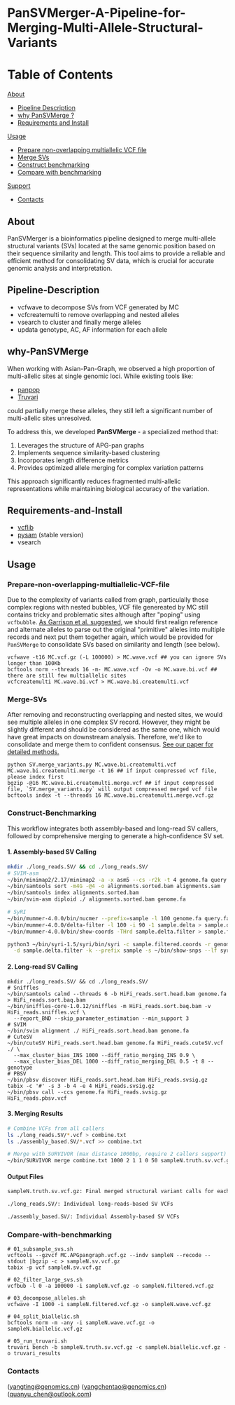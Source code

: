 # PanSVMerger-A-Pipeline-for-Merging-Multi-Allele-Structural-Variants
# Table of Contents

[About](#About)
   - [Pipeline Description](#Pipeline-Description)
   - [why PanSVMerge ?](#why-PanSVMerge)
   - [Requirements and Install](#Requirements-and-Install)

[Usage](#usage)
   - [Prepare non-overlapping multiallelic VCF file](#Prepare-non-overlapping-multiallelic-VCF-file)
   - [Merge SVs](#Merge-SVs)
   - [Construct benchmarking](#construct-benchmarking)
   - [Compare with benchmarking](#Compare-with-benchmarking)

[Support](#support)
   - [Contacts](#Contacts)
  
## About

PanSVMerger is a bioinformatics pipeline designed to merge multi-allele structural variants (SVs) located at the same genomic position based on their sequence similarity and length. This tool aims to provide a reliable and efficient method for consolidating SV data, which is crucial for accurate genomic analysis and interpretation.

## Pipeline-Description
- vcfwave to decompose SVs from VCF generated by MC
- vcfcreatemulti to remove overlapping and nested alleles
- vsearch to cluster and finally merge alleles
- updata genotype, AC, AF information for each allele

## why-PanSVMerge
When working with Asian-Pan-Graph, we observed a high proportion of multi-allelic sites at single genomic loci. While existing tools like:
- [panpop](https://github.com/starskyzheng/panpop)
- [Truvari](https://github.com/ACEnglish/truvari)

could partially merge these alleles, they still left a significant number of multi-allelic sites unresolved. 

To address this, we developed **PanSVMerge** - a specialized method that:
1. Leverages the structure of APG-pan graphs
2. Implements sequence similarity-based clustering
3. Incorporates length difference metrics
4. Provides optimized allele merging for complex variation patterns

This approach significantly reduces fragmented multi-allelic representations while maintaining biological accuracy of the variation.

## Requirements-and-Install
- [vcflib](https://github.com/vcflib/vcflib)
- [pysam](https://github.com/pysam-developers/pysam) (stable version)
- vsearch

## Usage
### Prepare-non-overlapping-multiallelic-VCF-file
Due to the complexity of variants called from graph, particulally those complex regions with nested bubbles, VCF file genereated by MC still contains tricky and problematic sites although after "poping" using `vcfbubble`. [As Garrison et al. suggested](https://github.com/vcflib/vcflib/blob/master/doc/vcfwave.md), we should first realign reference and alternate alleles to parse out the original "primitive" alleles into multiple records and next put them together again, which would be provided for `PanSVMerge` to consolidate SVs based on similarity and length (see below).
```
vcfwave -t16 MC.vcf.gz (-L 100000) > MC.wave.vcf ## you can ignore SVs longer than 100Kb
bcftools norm --threads 16 -m- MC.wave.vcf -Ov -o MC.wave.bi.vcf ## there are still few multiallelic sites
vcfcreatemulti MC.wave.bi.vcf > MC.wave.bi.createmulti.vcf
```

### Merge-SVs
After removing and reconstructing overlapping and nested sites, we would see multiple alleles in one complex SV record. However, they might be slightly different and should be considered as the same one, which would have great impacts on downstream analysis. Therefore, we'd like to consolidate and merge them to confident consensus. [See our paper for detailed methods.](https://github.com/tingting100/PanSVMerger#citation)
```
python SV.merge_variants.py MC.wave.bi.createmulti.vcf MC.wave.bi.createmulti.merge -t 16 ## if input compressed vcf file, please index first
bgzip -@16 MC.wave.bi.createmulti.merge.vcf ## if input compressed file, `SV.merge_variants.py` will output compressed merged vcf file
bcftools index -t --threads 16 MC.wave.bi.createmulti.merge.vcf.gz
```

### Construct-Benchmarking

This workflow integrates both assembly-based and long-read SV callers, followed by comprehensive merging to generate a high-confidence SV set.

#### 1. Assembly-based SV Calling

```bash
mkdir ./long_reads.SV/ && cd ./long_reads.SV/
# SVIM-asm
~/bin/minimap2/2.17/minimap2 -a -x asm5 --cs -r2k -t 4 genome.fa query.fa > alignments.sam
~/bin/samtools sort -m4G -@4 -o alignments.sorted.bam alignments.sam
~/bin/samtools index alignments.sorted.bam
~/bin/svim-asm diploid ./ alignments.sorted.bam genome.fa

# SyRI
~/bin/mummer-4.0.0/bin/nucmer --prefix=sample -l 100 genome.fa query.fa
~/bin/mummer-4.0.0/delta-filter -l 100 -i 90 -1 sample.delta > sample.delta.filter
~/bin/mummer-4.0.0/bin/show-coords -THrd sample.delta.filter > sample.filtered.coords

python3 ~/bin/syri-1.5/syri/bin/syri -c sample.filtered.coords -r genome.fa -q query.fa \
  -d sample.delta.filter -k --prefix sample -s ~/bin/show-snps --lf syri.log
```

#### 2. Long-read SV Calling
```
mkdir ./long_reads.SV/ && cd ./long_reads.SV/
# Sniffles
~/bin/samtools calmd --threads 6 -b HiFi_reads.sort.head.bam genome.fa > HiFi_reads.sort.baq.bam
~/bin/sniffles-core-1.0.12/sniffles -m HiFi_reads.sort.baq.bam -v HiFi_reads.sniffles.vcf \
  --report_BND --skip_parameter_estimation --min_support 3
# SVIM
~/bin/svim alignment ./ HiFi_reads.sort.head.bam genome.fa
# CuteSV
~/bin/cuteSV HiFi_reads.sort.head.bam genome.fa HiFi_reads.cuteSV.vcf ./ \
  --max_cluster_bias_INS 1000 --diff_ratio_merging_INS 0.9 \
  --max_cluster_bias_DEL 1000 --diff_ratio_merging_DEL 0.5 -t 8 --genotype
# PBSV
~/bin/pbsv discover HiFi_reads.sort.head.bam HiFi_reads.svsig.gz
tabix -c '#' -s 3 -b 4 -e 4 HiFi_reads.svsig.gz
~/bin/pbsv call --ccs genome.fa HiFi_reads.svsig.gz HiFi_reads.pbsv.vcf
```

#### 3. Merging Results
```bash
# Combine VCFs from all callers
ls ./long_reads.SV/*.vcf > combine.txt
ls ./assembly_based.SV/*.vcf >> combine.txt

# Merge with SURVIVOR (max distance 1000bp, require 2 callers support)
~/bin/SURVIVOR merge combine.txt 1000 2 1 1 0 50 sampleN.truth.sv.vcf.gz
```

#### Output Files
```bash
sampleN.truth.sv.vcf.gz: Final merged structural variant calls for each individual

./long_reads.SV/: Individual long-reads-based SV VCFs

./assembly_based.SV/: Individual Assembly-based SV VCFs
```
### Compare-with-benchmarking
```
# 01_subsample_svs.sh
vcftools --gzvcf MC.APGpangraph.vcf.gz --indv sampleN --recode --stdout |bgzip -c > sampleN.sv.vcf.gz
tabix -p vcf sampleN.sv.vcf.gz

# 02_filter_large_svs.sh
vcfbub -l 0 -a 100000 -i sampleN.vcf.gz -o sampleN.filtered.vcf.gz

# 03_decompose_alleles.sh
vcfwave -I 1000 -i sampleN.filtered.vcf.gz -o sampleN.wave.vcf.gz

# 04_split_biallelic.sh
bcftools norm -m -any -i sampleN.wave.vcf.gz -o sampleN.biallelic.vcf.gz

# 05_run_truvari.sh
truvari bench -b sampleN.truth.sv.vcf.gz -c sampleN.biallelic.vcf.gz -o truvari_results
```


### Contacts
(yangting@genomics.cn)
(yangchentao@genomics.cn)
(quanyu_chen@outlook.com)

